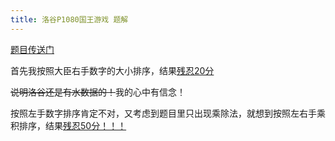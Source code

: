 ```yaml
---
title: 洛谷P1080国王游戏 题解
---
```

[题目传送门](https://www.luogu.com.cn/problem/P1080)

首先我按照大臣右手数字的大小排序，结果[残忍20分](https://www.luogu.com.cn/record/67440098)

~~说明洛谷还是有水数据的！~~我的心中有信念！

按照左手数字排序肯定不对，又考虑到题目里只出现乘除法，就想到按照左右手乘积排序，结果[残忍50分！！！](https://www.luogu.com.cn/record/67938204)

